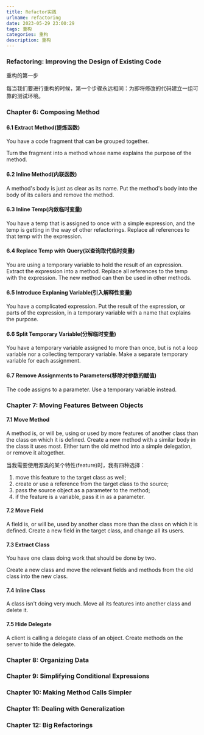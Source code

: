 ```yaml
---
title: Refactor实践
urlname: refactoring
date: 2023-05-29 23:00:29
tags: 重构
categories: 重构
description: 重构
---
```


### Refactoring: Improving the Design of Existing Code

重构的第一步

每当我们要进行重构的时候，第一个步骤永远相同：为即将修改的代码建立一组可靠的测试环境。

### Chapter 6: Composing Method

#### 6.1 Extract Method(提炼函数)

You have a code fragment that can be grouped together.

Turn the fragment into a method whose name explains the purpose of the method.

#### 6.2 Inline Method(内联函数)

A method's body is just as clear as its name.
Put the method's body into the body of its callers and remove the method.

####  6.3 Inline Temp(内敛临时变量)

You have a temp that is assigned to once with a simple expression, and the temp is getting in the
way of other refactorings.
Replace all references to that temp with the expression.

#### 6.4 Replace Temp with Query(以查询取代临时变量)

You are using a temporary variable to hold the result of an expression.
Extract the expression into a method. Replace all references to the temp with the expression. The
new method can then be used in other methods.

#### 6.5 Introduce Explaning Variable(引入解释性变量)

You have a complicated expression.
Put the result of the expression, or parts of the expression, in a temporary variable with a name that explains the purpose.

#### 6.6 Split Temporary Variable(分解临时变量)

You have a temporary variable assigned to more than once, but is not a loop variable nor a collecting temporary variable.
Make a separate temporary variable for each assignment.

#### 6.7 Remove Assignments to Parameters(移除对参数的赋值)

The code assigns to a parameter.
Use a temporary variable instead.

### Chapter 7: Moving Features Between Objects

#### 7.1 Move Method

A method is, or will be, using or used by more features of another class than the class on which it is defined.
Create a new method with a similar body in the class it uses most. Either turn the old method into a simple delegation, or remove it altogether.

当我需要使用源类的某个特性(feature)时，我有四种选择：

1)  move this feature to the target class as well;
2)  create or use a reference from the target class to the source;
3)  pass the source object as a parameter to the method;
4)  if the feature is a variable, pass it in as a parameter.

#### 7.2 Move Field

A field is, or will be, used by another class more than the class on which it is defined.
Create a new field in the target class, and change all its users.

#### 7.3 Extract Class

You have one class doing work that should be done by two.

Create a new class and move the relevant fields and methods from the old class into the new class.

#### 7.4 Inline Class

A class isn't doing very much.
Move all its features into another class and delete it.

#### 7.5 	Hide Delegate

A client is calling a delegate class of an object.
Create methods on the server to hide the delegate.

### Chapter 8: Organizing Data

### Chapter 9: Simplifying Conditional Expressions

### Chapter 10: Making Method Calls Simpler

### Chapter 11: Dealing with Generalization

### Chapter 12: Big Refactorings


